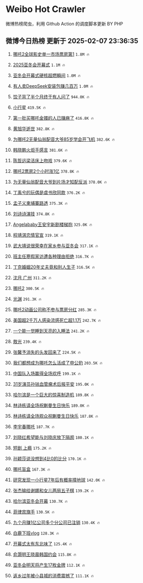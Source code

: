 # Weibo Hot Crawler 



微博热榜爬虫，利用 Github Action 的调度脚本更新 BY PHP 


## 微博今日热榜 更新于 2025-02-07 23:36:35 
1. [哪吒2全球影史单一市场票房第1](https://s.weibo.com/weibo?q=%23%E5%93%AA%E5%90%922%E5%85%A8%E7%90%83%E5%BD%B1%E5%8F%B2%E5%8D%95%E4%B8%80%E5%B8%82%E5%9C%BA%E7%A5%A8%E6%88%BF%E7%AC%AC1%23&t=31&band_rank=1&Refer=top) `1.8M 🔥` 

1. [2025亚冬会开幕式](https://s.weibo.com/weibo?q=%232025%E4%BA%9A%E5%86%AC%E4%BC%9A%E5%BC%80%E5%B9%95%E5%BC%8F%23&t=31&band_rank=2&Refer=top) `1.1M 🔥` 

1. [亚冬会开幕式硬核超燃瞬间](https://s.weibo.com/weibo?q=%23%E4%BA%9A%E5%86%AC%E4%BC%9A%E5%BC%80%E5%B9%95%E5%BC%8F%E7%A1%AC%E6%A0%B8%E8%B6%85%E7%87%83%E7%9E%AC%E9%97%B4%23&t=31&band_rank=3&Refer=top) `1.0M 🔥` 

1. [有人卖DeepSeek安装包赚几百万](https://s.weibo.com/weibo?q=%23%E6%9C%89%E4%BA%BA%E5%8D%96DeepSeek%E5%AE%89%E8%A3%85%E5%8C%85%E8%B5%9A%E5%87%A0%E7%99%BE%E4%B8%87%23&t=31&band_rank=4&Refer=top) `1.0M 🔥` 

1. [饺子背了半个月终于有人问了](https://s.weibo.com/weibo?q=%E9%A5%BA%E5%AD%90%E8%83%8C%E4%BA%86%E5%8D%8A%E4%B8%AA%E6%9C%88%E7%BB%88%E4%BA%8E%E6%9C%89%E4%BA%BA%E9%97%AE%E4%BA%86&t=31&band_rank=5&Refer=top) `944.0K 🔥` 

1. [小行星](https://s.weibo.com/weibo?q=%E5%B0%8F%E8%A1%8C%E6%98%9F&t=31&band_rank=6&Refer=top) `419.5K 🔥` 

1. [第一批买哪吒金镯的人已赚麻了](https://s.weibo.com/weibo?q=%23%E7%AC%AC%E4%B8%80%E6%89%B9%E4%B9%B0%E5%93%AA%E5%90%92%E9%87%91%E9%95%AF%E7%9A%84%E4%BA%BA%E5%B7%B2%E8%B5%9A%E9%BA%BB%E4%BA%86%23&t=31&band_rank=7&Refer=top) `416.8K 🔥` 

1. [黄旭华逝世](https://s.weibo.com/weibo?q=%23%E9%BB%84%E6%97%AD%E5%8D%8E%E9%80%9D%E4%B8%96%23&t=31&band_rank=8&Refer=top) `382.8K 🔥` 

1. [为哪吒2无量仙翁配音大爷85岁学会开飞机](https://s.weibo.com/weibo?q=%23%E4%B8%BA%E5%93%AA%E5%90%922%E6%97%A0%E9%87%8F%E4%BB%99%E7%BF%81%E9%85%8D%E9%9F%B3%E5%A4%A7%E7%88%B785%E5%B2%81%E5%AD%A6%E4%BC%9A%E5%BC%80%E9%A3%9E%E6%9C%BA%23&t=31&band_rank=9&Refer=top) `382.6K 🔥` 

1. [韩晓鹏火炬手感言](https://s.weibo.com/weibo?q=%23%E9%9F%A9%E6%99%93%E9%B9%8F%E7%81%AB%E7%82%AC%E6%89%8B%E6%84%9F%E8%A8%80%23&t=31&band_rank=10&Refer=top) `381.6K 🔥` 

1. [陈哲远梁洁床上吻戏](https://s.weibo.com/weibo?q=%23%E9%99%88%E5%93%B2%E8%BF%9C%E6%A2%81%E6%B4%81%E5%BA%8A%E4%B8%8A%E5%90%BB%E6%88%8F%23&t=31&band_rank=11&Refer=top) `379.6K 🔥` 

1. [哪吒2票房2个小时涨1亿](https://s.weibo.com/weibo?q=%23%E5%93%AA%E5%90%922%E7%A5%A8%E6%88%BF2%E4%B8%AA%E5%B0%8F%E6%97%B6%E6%B6%A81%E4%BA%BF%23&t=31&band_rank=12&Refer=top) `378.8K 🔥` 

1. [为无量仙翁配音大爷到片场才知配反派](https://s.weibo.com/weibo?q=%23%E4%B8%BA%E6%97%A0%E9%87%8F%E4%BB%99%E7%BF%81%E9%85%8D%E9%9F%B3%E5%A4%A7%E7%88%B7%E5%88%B0%E7%89%87%E5%9C%BA%E6%89%8D%E7%9F%A5%E9%85%8D%E5%8F%8D%E6%B4%BE%23&t=31&band_rank=13&Refer=top) `378.0K 🔥` 

1. [丁禹兮的玩偶是虞书欣同款](https://s.weibo.com/weibo?q=%23%E4%B8%81%E7%A6%B9%E5%85%AE%E7%9A%84%E7%8E%A9%E5%81%B6%E6%98%AF%E8%99%9E%E4%B9%A6%E6%AC%A3%E5%90%8C%E6%AC%BE%23&t=31&band_rank=14&Refer=top) `376.2K 🔥` 

1. [孟子义柬埔寨路透](https://s.weibo.com/weibo?q=%23%E5%AD%9F%E5%AD%90%E4%B9%89%E6%9F%AC%E5%9F%94%E5%AF%A8%E8%B7%AF%E9%80%8F%23&t=31&band_rank=15&Refer=top) `375.3K 🔥` 

1. [刘诗诗演技](https://s.weibo.com/weibo?q=%E5%88%98%E8%AF%97%E8%AF%97%E6%BC%94%E6%8A%80&t=31&band_rank=16&Refer=top) `374.8K 🔥` 

1. [Angelababy王安宇新剧楼梯抱](https://s.weibo.com/weibo?q=Angelababy%E7%8E%8B%E5%AE%89%E5%AE%87%E6%96%B0%E5%89%A7%E6%A5%BC%E6%A2%AF%E6%8A%B1&t=31&band_rank=17&Refer=top) `325.0K 🔥` 

1. [程靖淇恋情官宣](https://s.weibo.com/weibo?q=%E7%A8%8B%E9%9D%96%E6%B7%87%E6%81%8B%E6%83%85%E5%AE%98%E5%AE%A3&t=31&band_rank=18&Refer=top) `319.1K 🔥` 

1. [武大靖说很荣幸在家乡参与亚冬会](https://s.weibo.com/weibo?q=%E6%AD%A6%E5%A4%A7%E9%9D%96%E8%AF%B4%E5%BE%88%E8%8D%A3%E5%B9%B8%E5%9C%A8%E5%AE%B6%E4%B9%A1%E5%8F%82%E4%B8%8E%E4%BA%9A%E5%86%AC%E4%BC%9A&t=31&band_rank=19&Refer=top) `317.1K 🔥` 

1. [班主任寒假家访遭各种理由拒绝](https://s.weibo.com/weibo?q=%23%E7%8F%AD%E4%B8%BB%E4%BB%BB%E5%AF%92%E5%81%87%E5%AE%B6%E8%AE%BF%E9%81%AD%E5%90%84%E7%A7%8D%E7%90%86%E7%94%B1%E6%8B%92%E7%BB%9D%23&t=31&band_rank=20&Refer=top) `316.7K 🔥` 

1. [丁克婚姻20年丈夫竟和别人生子](https://s.weibo.com/weibo?q=%23%E4%B8%81%E5%85%8B%E5%A9%9A%E5%A7%BB20%E5%B9%B4%E4%B8%88%E5%A4%AB%E7%AB%9F%E5%92%8C%E5%88%AB%E4%BA%BA%E7%94%9F%E5%AD%90%23&t=31&band_rank=21&Refer=top) `316.5K 🔥` 

1. [沈月 广州](https://s.weibo.com/weibo?q=%E6%B2%88%E6%9C%88%20%E5%B9%BF%E5%B7%9E&t=31&band_rank=22&Refer=top) `311.2K 🔥` 

1. [哪吒2](https://s.weibo.com/weibo?q=%E5%93%AA%E5%90%922&t=31&band_rank=23&Refer=top) `300.5K 🔥` 

1. [光渊](https://s.weibo.com/weibo?q=%E5%85%89%E6%B8%8A&t=31&band_rank=24&Refer=top) `291.3K 🔥` 

1. [哪吒2动画公司称不参与票房分红](https://s.weibo.com/weibo?q=%23%E5%93%AA%E5%90%922%E5%8A%A8%E7%94%BB%E5%85%AC%E5%8F%B8%E7%A7%B0%E4%B8%8D%E5%8F%82%E4%B8%8E%E7%A5%A8%E6%88%BF%E5%88%86%E7%BA%A2%23&t=31&band_rank=25&Refer=top) `285.3K 🔥` 

1. [美国超2千万人感染流感死亡超1.1万](https://s.weibo.com/weibo?q=%23%E7%BE%8E%E5%9B%BD%E8%B6%852%E5%8D%83%E4%B8%87%E4%BA%BA%E6%84%9F%E6%9F%93%E6%B5%81%E6%84%9F%E6%AD%BB%E4%BA%A1%E8%B6%851.1%E4%B8%87%23&t=31&band_rank=26&Refer=top) `242.7K 🔥` 

1. [一个能一觉睡到天亮的入睡法](https://s.weibo.com/weibo?q=%23%E4%B8%80%E4%B8%AA%E8%83%BD%E4%B8%80%E8%A7%89%E7%9D%A1%E5%88%B0%E5%A4%A9%E4%BA%AE%E7%9A%84%E5%85%A5%E7%9D%A1%E6%B3%95%23&t=31&band_rank=27&Refer=top) `241.2K 🔥` 

1. [敖光](https://s.weibo.com/weibo?q=%E6%95%96%E5%85%89&t=31&band_rank=28&Refer=top) `239.4K 🔥` 

1. [张馨予消失的头发回来了](https://s.weibo.com/weibo?q=%23%E5%BC%A0%E9%A6%A8%E4%BA%88%E6%B6%88%E5%A4%B1%E7%9A%84%E5%A4%B4%E5%8F%91%E5%9B%9E%E6%9D%A5%E4%BA%86%23&t=31&band_rank=29&Refer=top) `224.5K 🔥` 

1. [我们都想成为哪吒怎么活成了申公豹](https://s.weibo.com/weibo?q=%23%E6%88%91%E4%BB%AC%E9%83%BD%E6%83%B3%E6%88%90%E4%B8%BA%E5%93%AA%E5%90%92%E6%80%8E%E4%B9%88%E6%B4%BB%E6%88%90%E4%BA%86%E7%94%B3%E5%85%AC%E8%B1%B9%23&t=31&band_rank=30&Refer=top) `203.5K 🔥` 

1. [中国队入场赢得全场欢呼](https://s.weibo.com/weibo?q=%23%E4%B8%AD%E5%9B%BD%E9%98%9F%E5%85%A5%E5%9C%BA%E8%B5%A2%E5%BE%97%E5%85%A8%E5%9C%BA%E6%AC%A2%E5%91%BC%23&t=31&band_rank=31&Refer=top) `199.1K 🔥` 

1. [31岁演员孙铱血管瘤术后报平安](https://s.weibo.com/weibo?q=%2331%E5%B2%81%E6%BC%94%E5%91%98%E5%AD%99%E9%93%B1%E8%A1%80%E7%AE%A1%E7%98%A4%E6%9C%AF%E5%90%8E%E6%8A%A5%E5%B9%B3%E5%AE%89%23&t=31&band_rank=32&Refer=top) `195.0K 🔥` 

1. [哈尔滨是一个巨大的惊喜制造机](https://s.weibo.com/weibo?q=%23%E5%93%88%E5%B0%94%E6%BB%A8%E6%98%AF%E4%B8%80%E4%B8%AA%E5%B7%A8%E5%A4%A7%E7%9A%84%E6%83%8A%E5%96%9C%E5%88%B6%E9%80%A0%E6%9C%BA%23&t=31&band_rank=33&Refer=top) `189.8K 🔥` 

1. [林诗栋请全场祝蒯曼生日快乐](https://s.weibo.com/weibo?q=%23%E6%9E%97%E8%AF%97%E6%A0%8B%E8%AF%B7%E5%85%A8%E5%9C%BA%E7%A5%9D%E8%92%AF%E6%9B%BC%E7%94%9F%E6%97%A5%E5%BF%AB%E4%B9%90%23&t=31&band_rank=34&Refer=top) `189.0K 🔥` 

1. [林诗栋请全场观众祝蒯曼生日快乐](https://s.weibo.com/weibo?q=%23%E6%9E%97%E8%AF%97%E6%A0%8B%E8%AF%B7%E5%85%A8%E5%9C%BA%E8%A7%82%E4%BC%97%E7%A5%9D%E8%92%AF%E6%9B%BC%E7%94%9F%E6%97%A5%E5%BF%AB%E4%B9%90%23&t=31&band_rank=35&Refer=top) `187.8K 🔥` 

1. [李宇春哪吒](https://s.weibo.com/weibo?q=%E6%9D%8E%E5%AE%87%E6%98%A5%E5%93%AA%E5%90%92&t=31&band_rank=36&Refer=top) `187.7K 🔥` 

1. [刘晓红希望能与刘晓庆放下隔阂](https://s.weibo.com/weibo?q=%23%E5%88%98%E6%99%93%E7%BA%A2%E5%B8%8C%E6%9C%9B%E8%83%BD%E4%B8%8E%E5%88%98%E6%99%93%E5%BA%86%E6%94%BE%E4%B8%8B%E9%9A%94%E9%98%82%23&t=31&band_rank=37&Refer=top) `180.1K 🔥` 

1. [短剧 上瘾](https://s.weibo.com/weibo?q=%E7%9F%AD%E5%89%A7%20%E4%B8%8A%E7%98%BE&t=31&band_rank=38&Refer=top) `175.2K 🔥` 

1. [孙颖莎说没想到4比0的比分](https://s.weibo.com/weibo?q=%23%E5%AD%99%E9%A2%96%E8%8E%8E%E8%AF%B4%E6%B2%A1%E6%83%B3%E5%88%B04%E6%AF%940%E7%9A%84%E6%AF%94%E5%88%86%23&t=31&band_rank=39&Refer=top) `170.1K 🔥` 

1. [哪吒盲盒](https://s.weibo.com/weibo?q=%E5%93%AA%E5%90%92%E7%9B%B2%E7%9B%92&t=31&band_rank=40&Refer=top) `167.3K 🔥` 

1. [研究发现一小行星7年后有概率撞地球](https://s.weibo.com/weibo?q=%23%E7%A0%94%E7%A9%B6%E5%8F%91%E7%8E%B0%E4%B8%80%E5%B0%8F%E8%A1%8C%E6%98%9F7%E5%B9%B4%E5%90%8E%E6%9C%89%E6%A6%82%E7%8E%87%E6%92%9E%E5%9C%B0%E7%90%83%23&t=31&band_rank=41&Refer=top) `142.0K 🔥` 

1. [张杰输给谢娜和女儿两局五子棋](https://s.weibo.com/weibo?q=%23%E5%BC%A0%E6%9D%B0%E8%BE%93%E7%BB%99%E8%B0%A2%E5%A8%9C%E5%92%8C%E5%A5%B3%E5%84%BF%E4%B8%A4%E5%B1%80%E4%BA%94%E5%AD%90%E6%A3%8B%23&t=31&band_rank=42&Refer=top) `139.2K 🔥` 

1. [哈尔滨亚冬会开幕](https://s.weibo.com/weibo?q=%23%E5%93%88%E5%B0%94%E6%BB%A8%E4%BA%9A%E5%86%AC%E4%BC%9A%E5%BC%80%E5%B9%95%23&t=31&band_rank=43&Refer=top) `130.7K 🔥` 

1. [菲律宾旗手](https://s.weibo.com/weibo?q=%E8%8F%B2%E5%BE%8B%E5%AE%BE%E6%97%97%E6%89%8B&t=31&band_rank=44&Refer=top) `130.5K 🔥` 

1. [九个月赚1亿公司多个分公司已注销](https://s.weibo.com/weibo?q=%23%E4%B9%9D%E4%B8%AA%E6%9C%88%E8%B5%9A1%E4%BA%BF%E5%85%AC%E5%8F%B8%E5%A4%9A%E4%B8%AA%E5%88%86%E5%85%AC%E5%8F%B8%E5%B7%B2%E6%B3%A8%E9%94%80%23&t=31&band_rank=45&Refer=top) `130.4K 🔥` 

1. [白鹿下班vlog](https://s.weibo.com/weibo?q=%E7%99%BD%E9%B9%BF%E4%B8%8B%E7%8F%ADvlog&t=31&band_rank=46&Refer=top) `128.3K 🔥` 

1. [开幕式太有东北味了](https://s.weibo.com/weibo?q=%23%E5%BC%80%E5%B9%95%E5%BC%8F%E5%A4%AA%E6%9C%89%E4%B8%9C%E5%8C%97%E5%91%B3%E4%BA%86%23&t=31&band_rank=47&Refer=top) `125.4K 🔥` 

1. [俞灏明王晓晨韩国约会](https://s.weibo.com/weibo?q=%23%E4%BF%9E%E7%81%8F%E6%98%8E%E7%8E%8B%E6%99%93%E6%99%A8%E9%9F%A9%E5%9B%BD%E7%BA%A6%E4%BC%9A%23&t=31&band_rank=48&Refer=top) `115.8K 🔥` 

1. [亚冬会明天将产生17枚金牌](https://s.weibo.com/weibo?q=%23%E4%BA%9A%E5%86%AC%E4%BC%9A%E6%98%8E%E5%A4%A9%E5%B0%86%E4%BA%A7%E7%94%9F17%E6%9E%9A%E9%87%91%E7%89%8C%23&t=31&band_rank=49&Refer=top) `112.1K 🔥` 

1. [返乡过年被小县城的消费震撼了](https://s.weibo.com/weibo?q=%23%E8%BF%94%E4%B9%A1%E8%BF%87%E5%B9%B4%E8%A2%AB%E5%B0%8F%E5%8E%BF%E5%9F%8E%E7%9A%84%E6%B6%88%E8%B4%B9%E9%9C%87%E6%92%BC%E4%BA%86%23&t=31&band_rank=50&Refer=top) `111.1K 🔥` 

